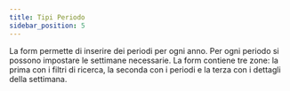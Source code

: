 ```yaml
---
title: Tipi Periodo
sidebar_position: 5
---
```


La form permette di inserire dei periodi per ogni anno. Per ogni periodo si possono impostare le settimane necessarie. La form contiene tre zone: la prima con i filtri di ricerca, la seconda con i periodi e la terza con i dettagli della settimana.